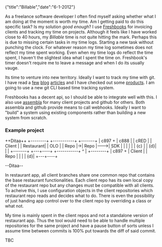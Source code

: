 {"title":"Billable","date":"6-1-2012"}

As a freelance software developer I often find myself asking whether
what I am doing at the moment is worth my time. Am I getting paid to do
this specific task? Is my solution *good enough*? I use
[Freshbooks](http://www.freshbooks.com) for invoicing clients and
tracking my time on projects. Although it feels like I have worked close
to 40 hours, my *Billable* time is not quite hitting the mark. Perhaps
this is due to missing certain tasks in my time logs. Starting a new
task without punching the clock. For whatever reason my time log
sometimes does not reflect my time spent working. Even when my time logs
do reflect the time spent, I haven't the slightest idea what I spent the
time on. Freshbook's timer doesn't require me to leave a message and
when I do its usually vauge.

Its time to venture into new territory. Ideally I want to track my time
with git. I have read a
[few](http://andy.delcambre.com/2008/02/06/git-time-tracking.html)
[blog](http://mir.aculo.us/2009/10/12/instant-time-tracking-from-git-commit-messages/)
[articles](https://github.com/rcrowley/gitpaid) and I have checked out
some [products](http://letsfreckle.com/). I am going to use a new git
CLI based time tracking system.

Freshbooks has a decent api, so I should be able to integrate well with
this. I also use [assembla](https://www.assembla.com/) for many client
projects and github for others. Both assembla and github provide means
to call webhooks. Ideally I want to "build" a system using existing
components rather than building a new system from scratch.


### Example project

++Ditaa++
      +--------+  +-----------+    +-------+
      | c897   +  |   c888    |    | cRED  |
      | Client |  | Restaurant|    |  OLO  |
      | Repo   |->| Repo      |--->|  SDK  | 
      |        |  |           |    |  {c}  |
      |     {d}|  |           |    +-------+
      +---+----+  +-----------+
                      ^ 
                      |
                  +--------+
                  | c897   +
                  | Client |
                  | Repo   |
                  |        |
                  |     {d}|
                  +---+----+

--Ditaa--

In restaurant app, all client branches share one common repo that
contains the base restaurant functionalities. Each client repo has its
own local copy of the restaurant repo but any changes must be compatible
with all clients. To acheive this, I use configuration objects in the
client repositories which restaurant repo reads and decides what to do.
There is even the possibility of just handing app control over to the
client repo by overriding a class or what not.

My time is mainly spent in the client repos and not a standalone version
of restaurant app. Thus the tool would need to be able to handle
multiple repositories for the same project and have a pause button of
sorts unless I assume time between commits is 100% put towards the diff
of said commit.



TBC
